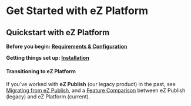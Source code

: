 # Get Started with eZ Platform

## Quickstart with eZ Platform

**Before you begin: [Requirements & Configuration](requirements_and_system_configuration.md)**

**Getting things set up: [Installation](install_ez_platform.md)**

#### Transitioning to eZ Platform

If you've worked with **eZ Publish** (our legacy product) in the past, see [Migrating from eZ Publish](../migrating/migrating_from_ez_publish.md), and a [Feature Comparison](https://doc.ez.no/display/MAIN/Transitioning+from+eZ+Publish+to+eZ+Platform%3A+Feature+Comparison) between eZ Publish (legacy) and eZ Platform (current). 

